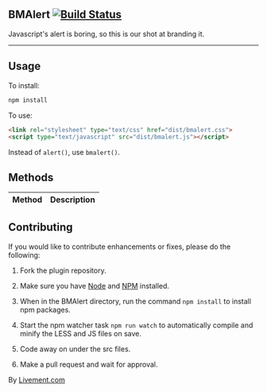 BMAlert [![Build Status](https://travis-ci.org/Boletomovil/bmalert.svg?branch=master)](https://travis-ci.org/Boletomovil/bmalert)
-----------

Javascript's alert is boring, so this is our shot at branding it.

---------------------------------------------------------

Usage
-----

To install:

```bash
npm install
```

To use:

```html
<link rel="stylesheet" type="text/css" href="dist/bmalert.css">
<script type="text/javascript" src="dist/bmalert.js"></script>
```

Instead of `alert()`, use `bmalert()`.

Methods
-------

| Method             | Description |
| ------------------ | ----------- |


Contributing
------------

If you would like to contribute enhancements or fixes, please do the following:

1. Fork the plugin repository.

1. Make sure you have [Node](http://nodejs.org/) and [NPM](https://www.npmjs.com/) installed.

1. When in the BMAlert directory, run the command ``npm install`` to install npm packages.

1. Start the npm watcher task ``npm run watch`` to automatically compile and minify the LESS and JS files on save.

1. Code away on under the src files.

1. Make a pull request and wait for approval.

By [Livement.com](https://livement.com)

